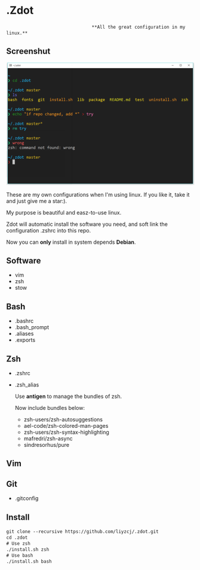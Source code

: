 # .Zdot
                                    **All the great configuration in my linux.**

## Screenshut
<img src="Screenshot.png" width="689">

These are my own configurations when I'm using linux. If you like it, take it and just give me a star:).

My purpose is beautiful and easz-to-use linux.

Zdot will automatic install the software you need, and soft link the configuration .zshrc into this repo.

Now you can **only** install in system depends **Debian**.

## Software

- vim
- zsh
- stow

## Bash
- .bashrc
- .bash_prompt
- .aliases
- .exports

## Zsh
- .zshrc
- .zsh_alias

  Use **antigen** to manage the bundles of zsh. 

  Now include bundles below:

  - zsh-users/zsh-autosuggestions
  - ael-code/zsh-colored-man-pages
  - zsh-users/zsh-syntax-highlighting
  - mafredri/zsh-async
  - sindresorhus/pure

## Vim
## Git
- .gitconfig

## Install

```shell
git clone --recursive https://github.com/liyzcj/.zdot.git
cd .zdot
# Use zsh
./install.sh zsh
# Use bash
./install.sh bash
```

